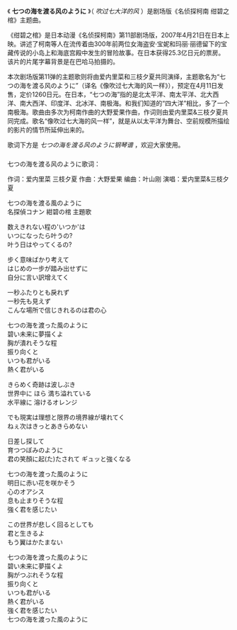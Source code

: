 

《 **七つの海を渡る风のように** 》（ _吹过七大洋的风_ ）是剧场版《名侦探柯南 绀碧之棺》主题曲。

《绀碧之棺》是日本动漫《名侦探柯南》第11部剧场版，2007年4月21日在日本上映。讲述了柯南等人在流传着由300年前两位女海盗安·宝妮和玛丽·丽德留下的宝藏传说的小岛上和海底宫殿中发生的冒险故事。在日本获得25.3亿日元的票房。该片的片尾字幕背景是在巴哈马拍摄的。

本次剧场版第11弹的主题歌则将由爱内里菜和三枝夕夏共同演绎，主题歌名为“七つの海を渡る风のように”（译名《像吹过七大海的风一样》），预定在4月11日发售，定价1260日元。在日本，“七つの海”指的是北太平洋、南太平洋、北大西洋、南大西洋、印度洋、北冰洋、南极海。和我们知道的“四大洋”相比，多了一个南极海。歌曲由多次为柯南作曲的大野爱果作曲，作词则由爱内里菜&三枝夕夏共同完成。歌名“像吹过七大海的风一样”，就是从以太平洋为舞台、空前规模所描绘的影片的情节所延伸出来的。

歌词下方是 _七つの海を渡る风のように钢琴谱_ ，欢迎大家使用。

###  
七つの海を渡る风のように歌词：

作词：爱内里菜 三枝夕夏 作曲：大野爱果 编曲：叶山刚 演唱：爱内里菜&三枝夕夏  
  
七つの海を渡る風のように  
名探偵コナン 紺碧の棺 主題歌

数えきれない程の'いつか'は  
いつになったら叶うの?  
叶う日はやってくるの?

步く意味ばかり考えて  
はじめの一步が踏み出せずに  
自分に言い訳增えてく

一秒ふたりとも戾れず  
一秒先も見えず  
こんな場所で信じきれるのは君の心

七つの海を渡った風のように  
碧い未来に夢描くよ  
胸が潰れそうな程  
振り向くと  
いつも君がいる  
熱く君がいる

きらめく奇跡は波しぶき  
世界中に ほら 満ち溢れている  
水平線に 溶けるオレンジ

でも現実は理想と限界の境界線が壊れてく  
ねぇ次はきっとあきらめない

日差し探して  
育つつぼみのように  
君の笑顏に起(た)たされて ギュッと強くなる

七つの海を渡った風のように  
明日に赤い花を咲かそう  
心のオアシス  
息も止まりそうな程  
強く君を感じたい

この世界が悲しく回るとしても  
君と生きるよ  
もう翼はかたまない

七つの海を渡った風のように  
碧い未来に夢描くよ  
胸がつぶれそうな程  
振り向くと  
いつも君がいる  
熱く君がいる  
強く君を感じたい  
七つの海を渡った風のように

  
  
  

